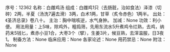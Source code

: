 序号：12362
名称：白雌鸡汤
组成：白雌鸡1只（去肠脏，治如食法）泽漆（切碎）2两，半夏（汤洗7遍去滑）3两，白术1两，甘草（炙令赤色）1两半。
出处：《圣济总录》卷八十。
主治：胸中喘咳逆，水气身肿。
加减：None
功效：利小便。
用法用量：上5味，除鸡外，粗捣筛，先用东流水5升煮鸡令烂熟，去鸡，纳药末5钱匕，煮赤小豆1合，大枣3个（擘），生姜3片，候豆熟，去滓温服，日3夜1。
制备方法：None
临床应用：None
各家论述：None
用药禁忌：None
附注：None

